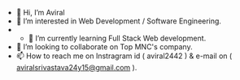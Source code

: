 - 👋 Hi, I’m Aviral
- 👀 I’m interested in Web Development / Software Engineering.
- - 🌱 I’m currently learning Full Stack Web development.
- 💞️ I’m looking to collaborate on Top MNC's company.
- 📫 How to reach me on Instragram id ( aviral2442 ) & e-mail on ( aviralsrivastava24y15@gmail.com ).

<!---
Aviral2442/Aviral2442 is a ✨ special ✨ repository because its `README.md` (this file) appears on your GitHub profile.
You can click the Preview link to take a look at your changes.
--->
